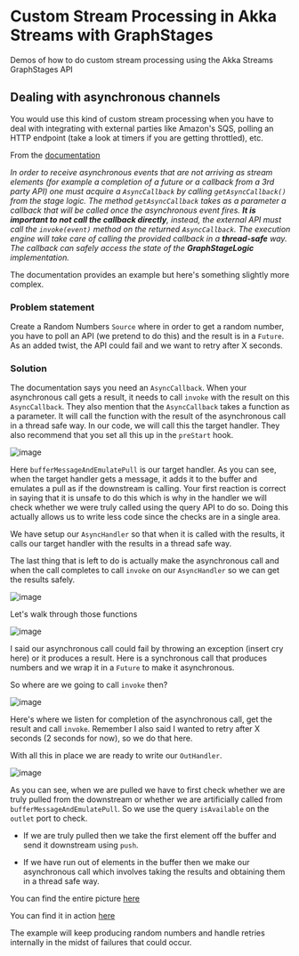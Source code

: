 # Custom Stream Processing in Akka Streams with GraphStages
Demos of how to do custom stream processing using the Akka Streams GraphStages API

## Dealing with asynchronous channels
You would use this kind of custom stream processing when you have to deal with integrating with external parties like 
Amazon's SQS, polling an HTTP endpoint (take a look at timers if you are getting throttled), etc.

From the [documentation](http://doc.akka.io/docs/akka/2.4/scala/stream/stream-customize.html?_ga=1.95210907.668506683.1483746547#Using_asynchronous_side-channels)

*In order to receive asynchronous events that are not arriving as stream elements (for example a completion of a future 
or a callback from a 3rd party API) one must acquire a `AsyncCallback` by calling `getAsyncCallback()` from the stage 
logic. The method `getAsyncCallback` takes as a parameter a callback that will be called once the asynchronous event 
fires. **It is important to not call the callback directly**, instead, the external API must call the `invoke(event)` 
method on the returned `AsyncCallback`. The execution engine will take care of calling the provided callback in a 
**thread-safe** way. The callback can safely access the state of the **GraphStageLogic** implementation.*

The documentation provides an example but here's something slightly more complex.

### Problem statement
Create a Random Numbers `Source` where in order to get a random number, you have to poll an API (we pretend to do this) 
and the result is in a `Future`. As an added twist, the API could fail and we want to retry after X seconds. 

### Solution
The documentation says you need an `AsyncCallback`. When your asynchronous call gets a result, it needs to call `invoke` 
with the result on this `AsyncCallback`. They also mention that the `AsyncCallback` takes a function as a parameter. 
It will call the function with the result of the asynchronous call in a thread safe way. In our code, we will call this 
the target handler. They also recommend that you set all this up in the `preStart` hook.

![image](https://cloud.githubusercontent.com/assets/14280155/22624572/10a9ed9a-eb4e-11e6-9340-329dd623288f.png)

Here `bufferMessageAndEmulatePull` is our target handler. As you can see, when the target handler gets a message, it 
adds it to the buffer and emulates a pull as if the downstream is calling. Your first reaction is correct in saying that 
it is unsafe to do this which is why in the handler we will check whether we were truly called using the query API to do 
so. Doing this actually allows us to write less code since the checks are in a single area.

We have setup our `AsyncHandler` so that when it is called with the results, it calls our target handler with the results 
in a thread safe way.

The last thing that is left to do is actually make the asynchronous call and when the call completes to call `invoke` on 
our `AsyncHandler` so we can get the results safely.

![image](https://cloud.githubusercontent.com/assets/14280155/22624583/4ae4f22a-eb4e-11e6-936e-1dcb61e6bd86.png)

Let's walk through those functions

![image](https://cloud.githubusercontent.com/assets/14280155/22624586/5a7acb9c-eb4e-11e6-91d5-7d6fc1c442ba.png)

I said our asynchronous call could fail by throwing an exception (insert cry here) or it produces a result. Here is a 
synchronous call that produces numbers and we wrap it in a `Future` to make it asynchronous.

So where are we going to call `invoke` then? 

![image](https://cloud.githubusercontent.com/assets/14280155/22624599/a5c2f7e6-eb4e-11e6-99d8-12547754bf73.png)

Here's where we listen for completion of the asynchronous call, get the result and call `invoke`. Remember I also said 
I wanted to retry after X seconds (2 seconds for now), so we do that here.

With all this in place we are ready to write our `OutHandler`.

![image](https://cloud.githubusercontent.com/assets/14280155/22624602/e7e46646-eb4e-11e6-874d-63baa1a7f7f5.png)

As you can see, when we are pulled we have to first check whether we are truly pulled from the downstream or whether we 
are artificially called from `bufferMessageAndEmulatePull`. So we use the query `isAvailable` on the `outlet` port to 
check.

- If we are truly pulled then we take the first element off the buffer and send it downstream using `push`. 

- If we have run out of elements in the buffer then we make our asynchronous call which involves taking the results and 
obtaining them in a thread safe way.

You can find the entire picture [here](https://github.com/calvinlfer/Akka-Streams-custom-stream-processing-examples/blob/master/src/main/scala/com/calvin/streamy/SideChannelSource.scala)

You can find it in action [here](https://github.com/calvinlfer/Akka-Streams-custom-stream-processing-examples/blob/master/src/main/scala/com/calvin/streamy/Example.scala#L135)

The example will keep producing random numbers and handle retries internally in the midst of failures that could occur.

